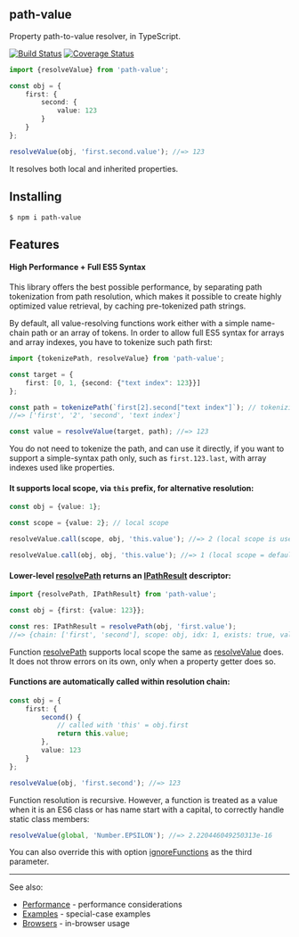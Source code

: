 path-value
----------

Property path-to-value resolver, in TypeScript.

[![Build Status](https://travis-ci.org/vitaly-t/path-value.svg?branch=main)](https://travis-ci.org/vitaly-t/path-value)
[![Coverage Status](https://coveralls.io/repos/github/vitaly-t/path-value/badge.svg?branch=main)](https://coveralls.io/github/vitaly-t/path-value?branch=main)

```ts
import {resolveValue} from 'path-value';

const obj = {
    first: {
        second: {
            value: 123
        }
    }
};

resolveValue(obj, 'first.second.value'); //=> 123
```

It resolves both local and inherited properties.

## Installing

```
$ npm i path-value
```

## Features

#### High Performance + Full ES5 Syntax

This library offers the best possible performance, by separating path tokenization from path resolution,
which makes it possible to create highly optimized value retrieval, by caching pre-tokenized path strings.

By default, all value-resolving functions work either with a simple name-chain path or an array of tokens.
In order to allow full ES5 syntax for arrays and array indexes, you have to tokenize such path first:

```ts
import {tokenizePath, resolveValue} from 'path-value';

const target = {
    first: [0, 1, {second: {"text index": 123}}]
};

const path = tokenizePath(`first[2].second["text index"]`); // tokenizing verbose ES5 path
//=> ['first', '2', 'second', 'text index']

const value = resolveValue(target, path); //=> 123
```

You do not need to tokenize the path, and can use it directly, if you want to support a simple-syntax path only,
such as `first.123.last`, with array indexes used like properties.

#### It supports local scope, via `this` prefix, for alternative resolution:

```ts
const obj = {value: 1};

const scope = {value: 2}; // local scope

resolveValue.call(scope, obj, 'this.value'); //=> 2 (local scope is used)

resolveValue.call(obj, obj, 'this.value'); //=> 1 (local scope = default scope)
```

#### Lower-level [resolvePath] returns an [IPathResult] descriptor:

```ts
import {resolvePath, IPathResult} from 'path-value';

const obj = {first: {value: 123}};

const res: IPathResult = resolvePath(obj, 'first.value');
//=> {chain: ['first', 'second'], scope: obj, idx: 1, exists: true, value: 123}
```

Function [resolvePath] supports local scope the same as [resolveValue] does. It does not throw errors on its own, only
when a property getter does so.

#### Functions are automatically called within resolution chain:

```ts
const obj = {
    first: {
        second() {
            // called with 'this' = obj.first
            return this.value;
        },
        value: 123
    }
};

resolveValue(obj, 'first.second'); //=> 123
```

Function resolution is recursive. However, a function is treated as a value when it is an ES6 class or has name start
with a capital, to correctly handle static class members:

```js
resolveValue(global, 'Number.EPSILON'); //=> 2.220446049250313e-16
```

You can also override this with option [ignoreFunctions] as the third parameter.

---

See also:

* [Performance](http://github.com/vitaly-t/path-value/wiki/Performance) - performance considerations
* [Examples](http://github.com/vitaly-t/path-value/wiki/Examples) - special-case examples
* [Browsers](http://github.com/vitaly-t/path-value/wiki/Browsers) - in-browser usage

[resolvePath]:https://github.com/vitaly-t/path-value/blob/main/src/parser.ts#L17

[IPathResult]:https://github.com/vitaly-t/path-value/blob/main/src/types.ts#L74

[resolveValue]:https://github.com/vitaly-t/path-value/blob/main/src/resolvers.ts#L18

[ignoreFunctions]:https://github.com/vitaly-t/path-value/blob/main/src/types.ts#L28
